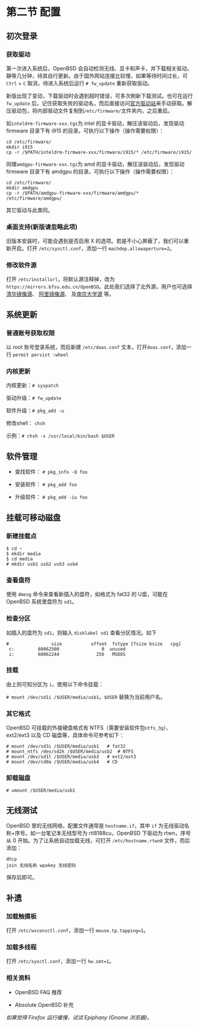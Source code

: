 # 第二节 配置

##  初次登录

### 获取驱动

第一次进入系统后，OpenBSD 会自动检测无线、显卡和声卡，并下载相关驱动。静等几分钟，待其自行更新。由于国外网站连接比较慢，如果等待时间过长，可 `Ctrl` + `C` 取消，待进入系统后运行 `# fw_update` 重新获取驱动。

新版出现了变动，下载驱动时会遇到超时错误，可多次刷新下载测试。也可在运行`fw_update` 后，记住获取失败的驱动名，而后直接访问[官方驱动站](http://firmware.openbsd.org/firmware/7.1/)来手动获取。解压驱动包，将内部驱动文件复制到`/etc/firmware/`文件夹内，之后重启。

如`inteldrm-firmware-xxx.tgz`为 intel 的显卡驱动，解压该驱动后，发现驱动 firmware 目录下有 i915 的目录。可执行以下操作（操作需要权限）：

```
cd /etc/firmware/
mkdir i915
cp -r /$PATH/inteldrm-firmware-xxx/firmware/i915/* /etc/firmware/i915/
```

同理`amdgpu-firmware-xxx.tgz`为 amd 的显卡驱动，解压该驱动后，发现驱动 firmware 目录下有 amdgpu 的目录。可执行以下操作（操作需要权限）：

```
cd /etc/firmware/
mkdir amdgpu
cp -r /$PATH/amdgpu-firmware-xxx/firmware/amdgpu/* /etc/firmware/amdgpu/
```
其它驱动与此类同。

### 桌面支持(新版请忽略此项)

旧版本安装时，可能会遇到是否启用 X 的选项。若是不小心屏蔽了，我们可以重新开启。打开 `/etc/sysctl.conf`，添加一行 `machdep.allowaperture=2`。

### 修改软件源

打开 `/etc/installurl`，将默认源注释掉，改为 `https://mirrors.bfsu.edu.cn/OpenBSD`。此处我们选择了北外源，用户也可选择 [清华镜像源](https://mirrors.tuna.tsinghua.edu.cn/OpenBSD)、 [阿里镜像源](https://mirrors.aliyun.com/openbsd)、 及[南京大学源](https://mirror.nju.edu.cn/OpenBSD) 等。

## 系统更新

### 普通账号获取权限

以 root 账号登录系统，而后新建 `/etc/doas.conf` 文本，打开`doas.conf`，添加一行 `permit persist :wheel`

### 内核更新

内核更新：`# syspatch`

驱动升级：`# fw_update`

软件升级：`# pkg_add -u`

修改shell： `chsh`
 
示例：`# chsh -s /usr/local/bin/bash $USER`

## 软件管理

- 查找软件： `# pkg_info -Q foo`

- 安装软件： `# pkg_add foo`

- 升级软件： `# pkg_add -iu foo`


## 挂载可移动磁盘

### 新建挂载点

```
$ cd ~
$ mkdir media
$ cd media
# mkdir usb1 usb2 usb3 usb4
```
### 查看盘符

使用 `dmesg` 命令来查看新插入的盘符，如格式为 fat32 的 U盘，可能在 OpenBSD 系统里盘符为 `sd1`。

### 检查分区

如插入的盘符为 `sd1`，则输入 `disklabel sd1` 查看分区情况。如下

```
#                size           offset  fstype [fsize bsize   cpg]
 c:         60062500                0  unused                    
 i:         60062244              256   MSDOS    
```

### 挂载

由上则可知分区为 `i`，使用以下命令挂载：

`# mount /dev/sd1i /$USER/media/usb1`，`$USER` 替换为当前用户名。

### 其它格式

OpenBSD 可挂载的外接硬盘格式有 NTFS（需要安装软件包`ntfs_3g`）、ext2/ext3 以及 CD 磁盘等，具体命令可参考如下：

```
# mount /dev/sd3i /$USER/media/usb1   # fat32
# mount_ntfs /dev/sd2k /$USER/media/usb2  # NTFS
# mount /dev/sd1l /$USER/media/usb3   # ext2/ext3
# mount /dev/cd0a /$USER/media/usb4   # CD
```

### 卸载磁盘

`# umount /$USER/media/usb1`

## 无线测试

OpenBSD 里的无线网络，配置文件通常是 `hostname.if`，其中 `if` 为无线驱动名称+序号。如一台笔记本无线型号为 rtl8188cu，OpenBSD 下驱动为 rtwn，序号从 0 开始。为了让系统自动加载无线，可打开 `/etc/hostname.rtwn0` 文件，而后添加：

```
dhcp 
join 无线名称 wpakey 无线密码
```
保存后即可。

## 补遗

### 加载触摸板

打开 `/etc/wsconsctl.conf`，添加一行 `mouse.tp.tapping=1`。

### 加载多线程

打开 `/etc/sysctl.conf`，添加一行 `hw.smt=1`。

### 相关资料

- OpenBSD FAQ  推荐

- Absolute OpenBSD 补充

_如果觉得 Firefox 运行缓慢，试试 Epiphany (Gnome 浏览器)。_
